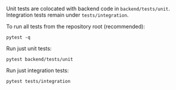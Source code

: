Unit tests are colocated with backend code in `backend/tests/unit`.
Integration tests remain under `tests/integration`.

To run all tests from the repository root (recommended):

    pytest -q

Run just unit tests:

    pytest backend/tests/unit

Run just integration tests:

    pytest tests/integration
